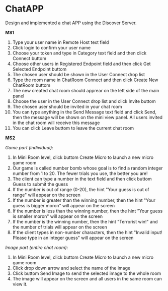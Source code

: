 # ChatAPP
Design and implemented a chat APP using the Discover Server.

**MS1**
1. Type your user name in Remote Host text field
2. Click login to confirm your user name
3. Choose your token and type in Category text field and then click Connect buttom
4. Choose other users in Registered Endpoint field and then click Get Selected Endpoint buttom
5. The chosen user should be shown in the User Connect drop list
6. Type the room name in ChatRoom Connect and then click Create New ChatRoom buttom
7. The new created chat room should apprear on the left side of the main panel
8. Choose the user in the User Connect drop list and click Invite buttom
9. The chosen user should be invited in your chat room
10. You can type anything in the Send Message text field and click Send, then the message will be shown on the mini view panel. All users invited in the chat room will receive this message
11. You can click Leave buttom to leave the current chat room


**MS2**

*Game part (individual)*:
1. In Mini Room level, click buttom Create Micro to launch a new micro game room
2. Our game is called number bomb whose goal is to find a random integer number from 1 to 20. The fewer trials you use, the better you are!
3. The client can type a number in the text field and then click buttom Guess to submit the guess
4. If the number is out of range (0-20), the hint "Your guess is out of range" will appear on the screen
5. If the number is greater than the winning number, then the hint "Your guess is bigger moron" will appear on the screen
6. If the number is less than the winning number, then the hint "Your guess is smaller moron" will appear on the screen
7. If the number is the winning number, then the hint "Terrorist win!" and the number of trials will appear on the screen
8. If the client types in non-number characters, then the hint "Invalid input! Please type in an integer guess" will appear on the screen


*Image part (entire chat room)*:
1. In Mini Room level, click buttom Create Micro to launch a new micro game room
2. Click drop down arrow and select the name of the image
3. Click buttom Send Image to send the selected image to the whole room
4. The image will appear on the screen and all users in the same room can view it.

